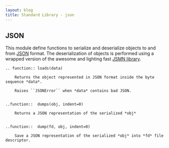 ```yaml
---
layout: blog
title: Standard Library - json
---
```

## JSON

This module define functions to serialize and deserialize objects to and from [JSON](http://json.org) format.
The deserialization of objects is performed using a wrapped version of the awesome and lighting fast [JSMN library](http://zserge.com/jsmn.html).

```
.. function:: loads(data)

    Returns the object represented in JSON format inside the byte sequence *data*.

    Raises ``JSONError`` when *data* contains bad JSON.


..function::  dumps(obj, indent=0)

    Returns a JSON representation of the serialized *obj*


..function::  dump(fd, obj, indent=0)

    Save a JSON representation of the serialized *obj* into *fd* file descriptor.
